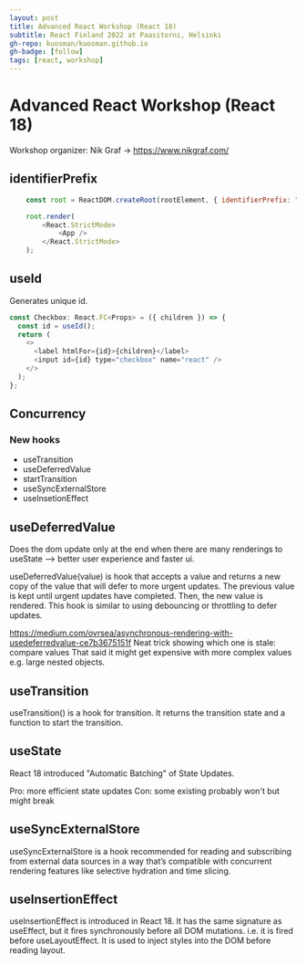 ```yaml
---
layout: post
title: Advanced React Workshop (React 18)
subtitle: React Finland 2022 at Paasitorni, Helsinki
gh-repo: kuosman/kuosman.github.io
gh-badge: [follow]
tags: [react, workshop]
---
```


# Advanced React Workshop (React 18)

Workshop organizer: Nik Graf -> https://www.nikgraf.com/

## identifierPrefix

```javascript
    const root = ReactDOM.createRoot(rootElement, { identifierPrefix: "yolo-" });

    root.render(
        <React.StrictMode>
            <App />
        </React.StrictMode>
    );
```
## useId

Generates unique id.

```javascript
const Checkbox: React.FC<Props> = ({ children }) => {
  const id = useId();
  return (
    <>
      <label htmlFor={id}>{children}</label>
      <input id={id} type="checkbox" name="react" />
    </>
  );
};
```

## Concurrency

### New hooks

- useTransition
- useDeferredValue
- startTransition
- useSyncExternalStore
- useInsetionEffect

## useDeferredValue

Does the dom update only at the end when there are many renderings to useState --> better user experience and faster ui.

useDeferredValue(value) is hook that accepts a value and returns a new copy of the value that will defer to more urgent updates. The previous value is kept until urgent updates have completed. Then, the new value is rendered. This hook is similar to using debouncing or throttling to defer updates.

https://medium.com/ovrsea/asynchronous-rendering-with-usedeferredvalue-ce7b3675151f
Neat trick showing which one is stale: compare values
That said it might get expensive with more complex values e.g. large nested objects.

## useTransition

useTransition() is a hook for transition. It returns the transition state and a function to start the transition.

## useState

React 18 introduced "Automatic Batching" of State Updates.

Pro: more efficient state updates
Con: some existing probably won't but might break

## useSyncExternalStore

useSyncExternalStore is a hook recommended for reading and subscribing from external data sources in a way that’s compatible with concurrent rendering features like selective hydration and time slicing.

## useInsertionEffect

useInsertionEffect is introduced in React 18. It has the same signature as useEffect, but it fires synchronously before all DOM mutations. i.e. it is fired before useLayoutEffect. It is used to inject styles into the DOM before reading layout.
